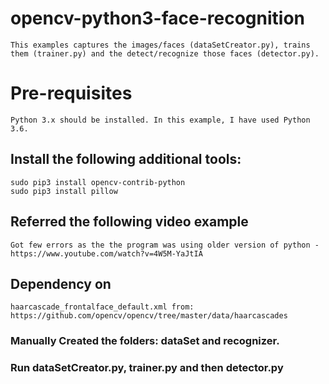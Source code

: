 # opencv-python3-face-recognition
	This examples captures the images/faces (dataSetCreator.py), trains them (trainer.py) and the detect/recognize those faces (detector.py).
# Pre-requisites
	Python 3.x should be installed. In this example, I have used Python 3.6.
## Install the following additional tools:
    sudo pip3 install opencv-contrib-python
    sudo pip3 install pillow
## Referred the following video example
	Got few errors as the the program was using older version of python - https://www.youtube.com/watch?v=4W5M-YaJtIA
## Dependency on
	haarcascade_frontalface_default.xml from: https://github.com/opencv/opencv/tree/master/data/haarcascades

### Manually Created the folders: dataSet and recognizer.

### Run dataSetCreator.py, trainer.py and then detector.py
